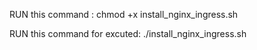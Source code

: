RUN this command :
chmod +x install_nginx_ingress.sh

RUN this command for excuted:
./install_nginx_ingress.sh